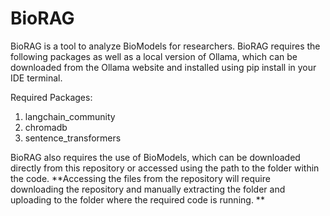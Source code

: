# BioRAG

BioRAG is a tool to analyze BioModels for researchers. BioRAG requires the following packages as well as a local version of Ollama, which can be downloaded from the Ollama website and installed using pip install in your IDE terminal.

Required Packages:
1. langchain_community
2. chromadb
3. sentence_transformers

BioRAG also requires the use of BioModels, which can be downloaded directly from this repository or accessed using the path to the folder within the code. **Accessing the files from the repository will require downloading the repository and manually extracting the folder and uploading to the folder where the required code is running. **

